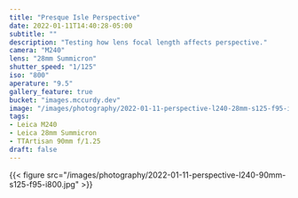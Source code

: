 ```yaml
---
title: "Presque Isle Perspective"
date: 2022-01-11T14:40:28-05:00
subtitle: ""
description: "Testing how lens focal length affects perspective."
camera: "M240"
lens: "28mm Summicron"
shutter_speed: "1/125"
iso: "800"
aperature: "9.5"
gallery_feature: true
bucket: "images.mccurdy.dev"
image: "/images/photography/2022-01-11-perspective-l240-28mm-s125-f95-i800.jpg"
tags:
- Leica M240
- Leica 28mm Summicron
- TTArtisan 90mm f/1.25
draft: false
---
```


{{< figure src="/images/photography/2022-01-11-perspective-l240-90mm-s125-f95-i800.jpg" >}}
